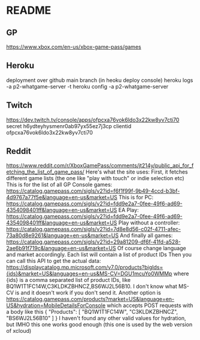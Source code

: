 # README

## GP

https://www.xbox.com/en-us/xbox-game-pass/games

## Heroku

deployment over github main branch (in heoku deploy console)
heroku logs -a p2-whatgame-server -t
heroku config -a p2-whatgame-server

## Twitch

https://dev.twitch.tv/console/apps/ofpcxa76vok6ldo3x22kw8yv7cti70
secret h6ydteyhysmenr0ab97yx55ez7j3cp
clientid ofpcxa76vok6ldo3x22kw8yv7cti70

## Reddit

https://www.reddit.com/r/XboxGamePass/comments/jt214y/public_api_for_fetching_the_list_of_game_pass/
Here's what the site uses:
First, it fetches different game lists (the one like "play with touch" or indie selection etc)
This is for the list of all GP Console games: https://catalog.gamepass.com/sigls/v2?id=f6f1f99f-9b49-4ccd-b3bf-4d9767a77f5e&language=en-us&market=US
This is for PC: https://catalog.gamepass.com/sigls/v2?id=fdd9e2a7-0fee-49f6-ad69-4354098401ff&language=en-us&market=US
EA Play: https://catalog.gamepass.com/sigls/v2?id=fdd9e2a7-0fee-49f6-ad69-4354098401ff&language=en-us&market=US
Play without a controller: https://catalog.gamepass.com/sigls/v2?id=7d8e8d56-c02f-4711-afec-73a80d8e9261&language=en-us&market=US
And finally all games: https://catalog.gamepass.com/sigls/v2?id=29a81209-df6f-41fd-a528-2ae6b91f719c&language=en-us&market=US
Of course change language and market accordingly. Each list will contain a list of product IDs
Then you can call this API to get the actual data:
https://displaycatalog.mp.microsoft.com/v7.0/products?bigIds={ids}&market=US&languages=en-us&MS-CV=DGU1mcuYo0WMMp
where {ids} is a comma separated list of product IDs, like BQ1W1T1FC14W,C3KLDKZBHNCZ,BS6WJ2L56B10. I don't know what MS-CV is and it doesn't work if you don't send it.
Another option is https://catalog.gamepass.com/products?market=US&language=en-US&hydration=MobileDetailsForConsole which accepts POST requests with a body like this
{
"Products": [ "BQ1W1T1FC14W", "C3KLDKZBHNCZ", "BS6WJ2L56B10" ]
}
I haven't found any other valid values for hydration, but IMHO this one works good enough (this one is used by the web version of xcloud)
